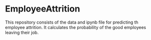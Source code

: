 # EmployeeAttrition
This repository consists of the data and ipynb file for predicting th employee attrition. It calculates the probability of the good employees leaving their job.
